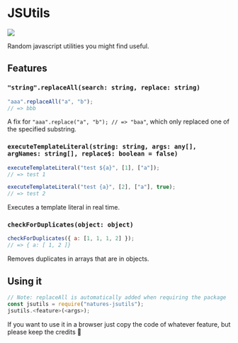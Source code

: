 # JSUtils

[![](https://img.shields.io/npm/v/natures-jsutils?style=flat-square)](https://www.npmjs.com/package/natures-jsutils)

Random javascript utilities you might find useful.

## Features

### `"string".replaceAll(search: string, replace: string)`

```js
"aaa".replaceAll("a", "b");
// => bbb
```

A fix for `"aaa".replace("a", "b"); // => "baa"`, which only replaced one of the specified substring.

### `executeTemplateLiteral(string: string, args: any[], argNames: string[], replace$: boolean = false)`

```js
executeTemplateLiteral("test ${a}", [1], ["a"]);
// => test 1

executeTemplateLiteral("test {a}", [2], ["a"], true);
// => test 2
```

Executes a template literal in real time.

### `checkForDuplicates(object: object)`

```js
checkForDuplicates({ a: [1, 1, 1, 2] });
// => { a: [ 1, 2 ]}
```

Removes duplicates in arrays that are in objects.

## Using it

```js
// Note: replaceAll is automatically added when requiring the package
const jsutils = require("natures-jsutils");
jsutils.<feature>(<args>);
```

If you want to use it in a browser just copy the code of whatever feature, but please keep the credits 🙂
